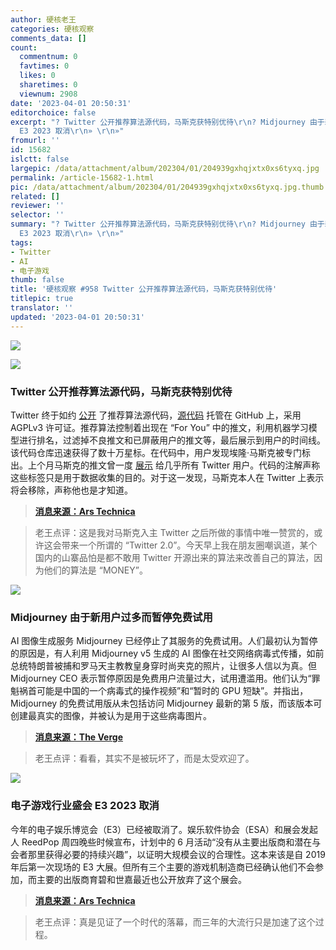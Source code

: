 ```yaml
---
author: 硬核老王
categories: 硬核观察
comments_data: []
count:
  commentnum: 0
  favtimes: 0
  likes: 0
  sharetimes: 0
  viewnum: 2908
date: '2023-04-01 20:50:31'
editorchoice: false
excerpt: "? Twitter 公开推荐算法源代码，马斯克获特别优待\r\n? Midjourney 由于新用户过多而暂停免费试用\r\n? 电子游戏行业盛会
  E3 2023 取消\r\n» \r\n»"
fromurl: ''
id: 15682
islctt: false
largepic: /data/attachment/album/202304/01/204939gxhqjxtx0xs6tyxq.jpg
permalink: /article-15682-1.html
pic: /data/attachment/album/202304/01/204939gxhqjxtx0xs6tyxq.jpg.thumb.jpg
related: []
reviewer: ''
selector: ''
summary: "? Twitter 公开推荐算法源代码，马斯克获特别优待\r\n? Midjourney 由于新用户过多而暂停免费试用\r\n? 电子游戏行业盛会
  E3 2023 取消\r\n» \r\n»"
tags:
- Twitter
- AI
- 电子游戏
thumb: false
title: '硬核观察 #958 Twitter 公开推荐算法源代码，马斯克获特别优待'
titlepic: true
translator: ''
updated: '2023-04-01 20:50:31'
---
```


![](/data/attachment/album/202304/01/204939gxhqjxtx0xs6tyxq.jpg)


![](/data/attachment/album/202304/01/204949dqnokgcqohr305dn.jpg)


### Twitter 公开推荐算法源代码，马斯克获特别优待


Twitter 终于如约 [公开](https://blog.twitter.com/en_us/topics/company/2023/a-new-era-of-transparency-for-twitter) 了推荐算法源代码，[源代码](https://github.com/twitter/the-algorithm) 托管在 GitHub 上，采用 AGPLv3 许可证。推荐算法控制着出现在 “For You” 中的推文，利用机器学习模型进行排名，过滤掉不良推文和已屏蔽用户的推文等，最后展示到用户的时间线。该代码仓库迅速获得了数十万星标。在代码中，用户发现埃隆·马斯克被专门标出。上个月马斯克的推文曾一度 [展示](/article-15540-1.html) 给几乎所有 Twitter 用户。代码的注解声称这些标签只是用于数据收集的目的。对于这一发现，马斯克本人在 Twitter 上表示将会移除，声称他也是才知道。



> 
> **[消息来源：Ars Technica](https://arstechnica.com/tech-policy/2023/03/twitter-posts-the-code-it-claims-determines-which-tweets-people-see-and-why/)**
> 
> 
> 



> 
> 老王点评：这是我对马斯克入主 Twitter 之后所做的事情中唯一赞赏的，或许这会带来一个所谓的 “Twitter 2.0”。今天早上我在朋友圈嘲讽道，某个国内的山寨品怕是都不敢用 Twitter 开源出来的算法来改善自己的算法，因为他们的算法是 “MONEY”。
> 
> 
> 


![](/data/attachment/album/202304/01/205001imuck5u2kj5k85b0.jpg)


### Midjourney 由于新用户过多而暂停免费试用


AI 图像生成服务 Midjourney 已经停止了其服务的免费试用。人们最初认为暂停的原因是，有人利用 Midjourney v5 生成的 AI 图像在社交网络病毒式传播，如前总统特朗普被捕和罗马天主教教皇身穿时尚夹克的照片，让很多人信以为真。但 Midjourney CEO 表示暂停原因是免费用户流量过大，试用遭滥用。他们认为“罪魁祸首可能是中国的一个病毒式的操作视频”和“暂时的 GPU 短缺”。并指出，Midjourney 的免费试用版从未包括访问 Midjourney 最新的第 5 版，而该版本可创建最真实的图像，并被认为是用于这些病毒图片。



> 
> **[消息来源：The Verge](https://www.theverge.com/2023/3/30/23662940/deepfake-viral-ai-misinformation-midjourney-stops-free-trials)**
> 
> 
> 



> 
> 老王点评：看看，其实不是被玩坏了，而是太受欢迎了。
> 
> 
> 


![](/data/attachment/album/202304/01/205015i5f0gk5k1l4fq00m.jpg)


### 电子游戏行业盛会 E3 2023 取消


今年的电子娱乐博览会（E3）已经被取消了。娱乐软件协会（ESA）和展会发起人 ReedPop 周四晚些时候宣布，计划中的 6 月活动“没有从主要出版商和潜在与会者那里获得必要的持续兴趣”，以证明大规模会议的合理性。这本来该是自 2019 年后第一次现场的 E3 大展。但所有三个主要的游戏机制造商已经确认他们不会参加，而主要的出版商育碧和世嘉最近也公开放弃了这个展会。



> 
> **[消息来源：Ars Technica](https://arstechnica.com/gaming/2023/03/how-the-internet-killed-e3/)**
> 
> 
> 



> 
> 老王点评：真是见证了一个时代的落幕，而三年的大流行只是加速了这个过程。
> 
> 
>